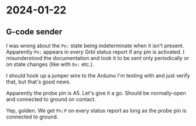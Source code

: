 # 2024-01-22

## G-code sender

I was wrong about the `Pn:` state being indeterminate when it isn't present. Apparently `Pn:` appears
in *every* Grbl status report if any pin is activated. I misunderstood the documentation and took it
to be sent only periodically or on state changes (like with `Ov:` etc.).

I should hook up a jumper wire to the Arduino I'm testing with and just verify that, but that's good news.

Apparently the probe pin is A5. Let's give it a go. Should be normally-open and connected to ground
on contact.

Yep, golden. We get `Pn:P` on every status report as long as the probe pin is connected to ground.
